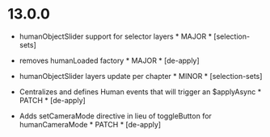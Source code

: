 13.0.0
======

- humanObjectSlider support for selector layers * MAJOR * [selection-sets]

- removes humanLoaded factory * MAJOR * [de-apply]

- humanObjectSlider layers update per chapter * MINOR * [selection-sets]

- Centralizes and defines Human events that will trigger an $applyAsync * PATCH * [de-apply]

- Adds setCameraMode directive in lieu of toggleButton for humanCameraMode * PATCH * [de-apply]